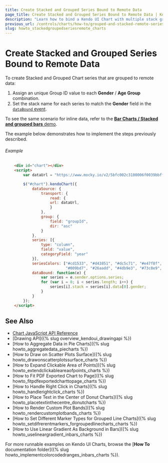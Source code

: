 ```yaml
---
title: Create Stacked and Grouped Series Bound to Remote Data
page_title: Create Stacked and Grouped Series Bound to Remote Data | Kendo UI Charts
description: "Learn how to bind a Kendo UI Chart with multiple stack groups to remote data."
previous_url: /controls/charts/how-to/grouped-and-stacked-remote-series
slug: howto_stackedgroupedseriesremote_charts
---
```


# Create Stacked and Grouped Series Bound to Remote Data

To create Stacked and Grouped Chart series that are grouped to remote data:

1. Assign an unique Group ID value to each **Gender** / **Age Group** combination.
1. Set the stack name for each series to match the **Gender** field in the [`dataBound` event](/api/javascript/dataviz/ui/chart/events/databound).

To see the same scenario for inline data, refer to the [**Bar Charts / Stacked and grouped bars** demo](http://demos.telerik.com/kendo-ui/bar-charts/grouped-stacked-bar).

The example below demonstrates how to implement the steps previously described.

###### Example

```html
    <div id="chart"></div>
    <script>
        var dataUrl = "https://www.mocky.io/v2/5bfc002c3100006f0039bbff";

        $("#chart").kendoChart({
            dataSource: {
                transport: {
                    read: {
                    url: dataUrl,
                    }
                },
                group: {
                    field: "groupId",
                    dir: "asc"
                }
            },
            series: [{
                type: "column",
                field: "value",
                categoryField: "year"
            }],
            seriesColors: ["#cd1533", "#d43851", "#dc5c71", "#e47f8f", "#eba1ad",
                           "#009bd7", "#26aadd", "#4db9e3", "#73c8e9", "#99d7ef"],
            dataBound: function(e) {
                var series = e.sender.options.series;
                for (var i = 0; i < series.length; i++) {
                    series[i].stack = series[i].data[0].gender;
                }
            }
        });
    </script>
```

## See Also

* [Chart JavaScript API Reference](/api/javascript/dataviz/ui/chart)
* [Drawing API]({% slug overview_kendoui_drawingapi %})
* [How to Aggregate Data in Pie Charts]({% slug howto_aggregatedata_piecharts %})
* [How to Draw on Scatter Plots Surface]({% slug howto_drawonscatterplotssurface_charts %})
* [How to Expand Clickable Area of Points]({% slug howto_extendclickableareaofpoints_charts %})
* [How to Fit PDF Exported Chart to Page]({% slug howto_fitpdfexportedcharttopage_charts %})
* [How to Handle Right Click in Charts]({% slug howto_handlerightclick_charts %})
* [How to Place Text in the Center of Donut Charts]({% slug howto_placetextinthecentre_donutcharts %})
* [How to Render Custom Plot Bands]({% slug howto_rendercustomplotbands_charts %})
* [How to Set Different Marker Types for Grouped Line Charts]({% slug howto_setdifrerentmarkers_forgroupedlinecharts_charts %})
* [How to Use Linear Gradient As Background in Bars]({% slug howto_uselineargradient_inbars_charts %})

For more runnable examples on Kendo UI Charts, browse the [**How To** documentation folder]({% slug howto_implementcolorcodedranges_inbars_charts %}).

